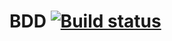 # BDD    [![Build status](https://ci.appveyor.com/api/projects/status/x2d1idps6ps9j7d8?svg=true)](https://ci.appveyor.com/project/IvanPliska/unit-hw-6)
